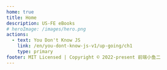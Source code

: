 ```yaml
---
home: true
title: Home
description: US-FE eBooks
# heroImage: /images/hero.png
actions:
  - text: You Don't Know JS
    link: /en/you-dont-know-js-v1/up-going/ch1
    type: primary  
footer: MIT Licensed | Copyright © 2022-present 前端小鱼二
---
```


<!-- <Vssue :title="$title" /> -->